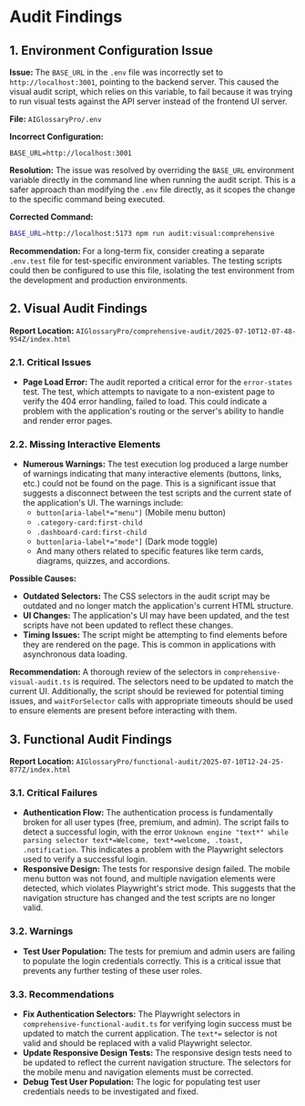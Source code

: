 # Audit Findings

## 1. Environment Configuration Issue

**Issue:** The `BASE_URL` in the `.env` file was incorrectly set to `http://localhost:3001`, pointing to the backend server. This caused the visual audit script, which relies on this variable, to fail because it was trying to run visual tests against the API server instead of the frontend UI server.

**File:** `AIGlossaryPro/.env`

**Incorrect Configuration:**
```
BASE_URL=http://localhost:3001
```

**Resolution:** The issue was resolved by overriding the `BASE_URL` environment variable directly in the command line when running the audit script. This is a safer approach than modifying the `.env` file directly, as it scopes the change to the specific command being executed.

**Corrected Command:**
```bash
BASE_URL=http://localhost:5173 npm run audit:visual:comprehensive
```

**Recommendation:** For a long-term fix, consider creating a separate `.env.test` file for test-specific environment variables. The testing scripts could then be configured to use this file, isolating the test environment from the development and production environments.

## 2. Visual Audit Findings

**Report Location:** `AIGlossaryPro/comprehensive-audit/2025-07-10T12-07-48-954Z/index.html`

### 2.1. Critical Issues

*   **Page Load Error:** The audit reported a critical error for the `error-states` test. The test, which attempts to navigate to a non-existent page to verify the 404 error handling, failed to load. This could indicate a problem with the application's routing or the server's ability to handle and render error pages.

### 2.2. Missing Interactive Elements

*   **Numerous Warnings:** The test execution log produced a large number of warnings indicating that many interactive elements (buttons, links, etc.) could not be found on the page. This is a significant issue that suggests a disconnect between the test scripts and the current state of the application's UI. The warnings include:
    *   `button[aria-label*="menu"]` (Mobile menu button)
    *   `.category-card:first-child`
    *   `.dashboard-card:first-child`
    *   `button[aria-label*="mode"]` (Dark mode toggle)
    *   And many others related to specific features like term cards, diagrams, quizzes, and accordions.

**Possible Causes:**
*   **Outdated Selectors:** The CSS selectors in the audit script may be outdated and no longer match the application's current HTML structure.
*   **UI Changes:** The application's UI may have been updated, and the test scripts have not been updated to reflect these changes.
*   **Timing Issues:** The script might be attempting to find elements before they are rendered on the page. This is common in applications with asynchronous data loading.

**Recommendation:** A thorough review of the selectors in `comprehensive-visual-audit.ts` is required. The selectors need to be updated to match the current UI. Additionally, the script should be reviewed for potential timing issues, and `waitForSelector` calls with appropriate timeouts should be used to ensure elements are present before interacting with them.

## 3. Functional Audit Findings

**Report Location:** `AIGlossaryPro/functional-audit/2025-07-10T12-24-25-877Z/index.html`

### 3.1. Critical Failures

*   **Authentication Flow:** The authentication process is fundamentally broken for all user types (free, premium, and admin). The script fails to detect a successful login, with the error `Unknown engine "text*" while parsing selector text*=Welcome, text*=welcome, .toast, .notification`. This indicates a problem with the Playwright selectors used to verify a successful login.
*   **Responsive Design:** The tests for responsive design failed. The mobile menu button was not found, and multiple navigation elements were detected, which violates Playwright's strict mode. This suggests that the navigation structure has changed and the test scripts are no longer valid.

### 3.2. Warnings

*   **Test User Population:** The tests for premium and admin users are failing to populate the login credentials correctly. This is a critical issue that prevents any further testing of these user roles.

### 3.3. Recommendations

*   **Fix Authentication Selectors:** The Playwright selectors in `comprehensive-functional-audit.ts` for verifying login success must be updated to match the current application. The `text*=` selector is not valid and should be replaced with a valid Playwright selector.
*   **Update Responsive Design Tests:** The responsive design tests need to be updated to reflect the current navigation structure. The selectors for the mobile menu and navigation elements must be corrected.
*   **Debug Test User Population:** The logic for populating test user credentials needs to be investigated and fixed.
